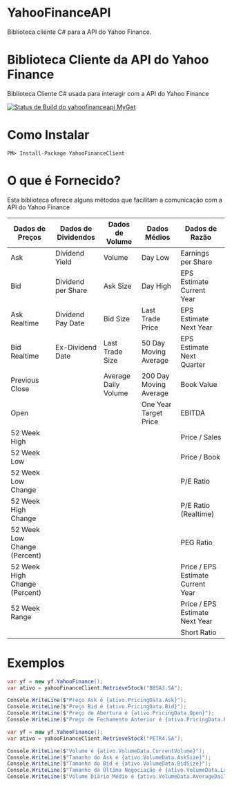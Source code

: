 # YahooFinanceAPI
Biblioteca cliente C# para a API do Yahoo Finance.

# Biblioteca Cliente da API do Yahoo Finance

Biblioteca Cliente C# usada para interagir com a API do Yahoo Finance

[![Status de Build do yahoofinanceapi MyGet](https://www.myget.org/BuildSource/Badge/yahoofinanceapi?identifier=38997d9d-f6c0-4fd6-8f10-caa8cc0eb323)](https://www.myget.org/)

<h1>Como Instalar</h1>

`PM> Install-Package YahooFinanceClient`

<h1>O que é Fornecido?</h1>

Esta biblioteca oferece alguns métodos que facilitam a comunicação com a API do Yahoo Finance

| Dados de Preços                | Dados de Dividendos  | Dados de Volume       | Dados Médios           | Dados de Razão                        |
|--------------------------------|----------------------|-----------------------|------------------------|---------------------------------------|
| Ask                            | Dividend Yield       | Volume                | Day Low                | Earnings per Share                    |
| Bid                            | Dividend per Share   | Ask Size              | Day High               | EPS Estimate Current Year             |
| Ask Realtime                   | Dividend Pay Date    | Bid Size              | Last Trade Price       | EPS Estimate Next Year                |
| Bid Realtime                   | Ex-Dividend Date     | Last Trade Size       | 50 Day Moving Average  | EPS Estimate Next Quarter             |
| Previous Close                 |                      | Average Daily Volume  | 200 Day Moving Average | Book Value                            |
| Open                           |                      |                       | One Year Target Price  | EBITDA                                |
| 52 Week High                   |                      |                       |                        | Price / Sales                         |
| 52 Week Low                    |                      |                       |                        | Price / Book                          |
| 52 Week Low Change             |                      |                       |                        | P/E Ratio                             |
| 52 Week High Change            |                      |                       |                        | P/E Ratio (Realtime)                  |
| 52 Week Low Change (Percent)   |                      |                       |                        | PEG Ratio                             |
| 52 Week High Change (Percent)  |                      |                       |                        | Price / EPS Estimate Current Year     |
| 52 Week Range                  |                      |                       |                        | Price / EPS Estimate Next Year        |
|                                |                      |                       |                        | Short Ratio                           |

<h1>Exemplos</h1>

```csharp
var yf = new yf.YahooFinance();
var ativo = yahooFinanceClient.RetrieveStock("BBSA3.SA");

Console.WriteLine($"Preço Ask é {ativo.PricingData.Ask}");
Console.WriteLine($"Preço Bid é {ativo.PricingData.Bid}");
Console.WriteLine($"Preço de Abertura é {ativo.PricingData.Open}");
Console.WriteLine($"Preço de Fechamento Anterior é {ativo.PricingData.PreviousClose}");
```

```csharp
var yf = new yf.YahooFinance();
var ativo = yahooFinanceClient.RetrieveStock("PETR4.SA");

Console.WriteLine($"Volume é {ativo.VolumeData.CurrentVolume}");
Console.WriteLine($"Tamanho do Ask é {ativo.VolumeData.AskSize}");
Console.WriteLine($"Tamanho do Bid é {ativo.VolumeData.BidSize}");
Console.WriteLine($"Tamanho da Última Negociação é {ativo.VolumeData.LastTradeSize}");
Console.WriteLine($"Volume Diário Médio é {ativo.VolumeData.AverageDailyVolume}");
```
